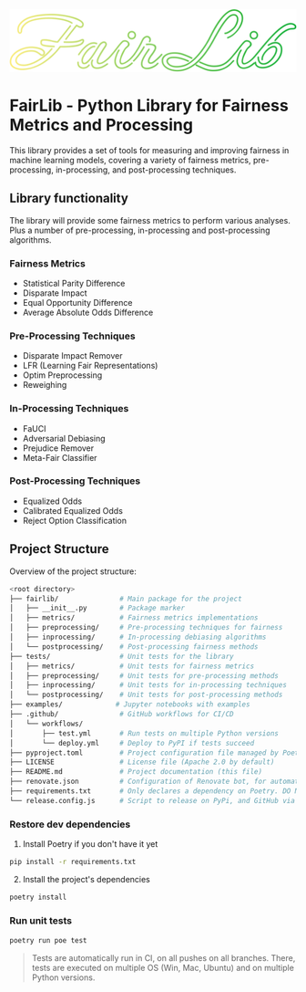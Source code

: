 ![FairLib Logo](assets/logo.svg)

# FairLib - Python Library for Fairness Metrics and Processing

This library provides a set of tools for measuring and improving fairness in machine learning models, covering a variety of fairness metrics, pre-processing, in-processing, and post-processing techniques.

## Library functionality
The library will provide some fairness metrics to perform various analyses. Plus a number of pre-processing, in-processing and post-processing algorithms.

### Fairness Metrics
- Statistical Parity Difference
- Disparate Impact
- Equal Opportunity Difference
- Average Absolute Odds Difference

### Pre-Processing Techniques
- Disparate Impact Remover
- LFR (Learning Fair Representations)
- Optim Preprocessing
- Reweighing

### In-Processing Techniques
- FaUCI
- Adversarial Debiasing
- Prejudice Remover
- Meta-Fair Classifier

### Post-Processing Techniques
- Equalized Odds
- Calibrated Equalized Odds
- Reject Option Classification

## Project Structure

Overview of the project structure:

```bash
<root directory>
├── fairlib/               # Main package for the project
│   ├── __init__.py        # Package marker
│   ├── metrics/           # Fairness metrics implementations
│   ├── preprocessing/     # Pre-processing techniques for fairness
│   ├── inprocessing/      # In-processing debiasing algorithms
│   └── postprocessing/    # Post-processing fairness methods
├── tests/                 # Unit tests for the library
│   ├── metrics/           # Unit tests for fairness metrics
│   ├── preprocessing/     # Unit tests for pre-processing methods
│   ├── inprocessing/      # Unit tests for in-processing techniques
│   └── postprocessing/    # Unit tests for post-processing methods
├── examples/             # Jupyter notebooks with examples
├── .github/               # GitHub workflows for CI/CD
│   └── workflows/
│       ├── test.yml       # Run tests on multiple Python versions
│       └── deploy.yml     # Deploy to PyPI if tests succeed
├── pyproject.toml         # Project configuration file managed by Poetry
├── LICENSE                # License file (Apache 2.0 by default)
├── README.md              # Project documentation (this file)
├── renovate.json          # Configuration of Renovate bot, for automatic dependency updates
├── requirements.txt       # Only declares a dependency on Poetry. DO NOT EDIT THIS FILE
└── release.config.js      # Script to release on PyPi, and GitHub via semantic-release
```

### Restore dev dependencies

1. Install Poetry if you don't have it yet
```bash
pip install -r requirements.txt
```

2. Install the project's dependencies
```bash
poetry install
```

### Run unit tests
```bash
poetry run poe test
```

> Tests are automatically run in CI, on all pushes on all branches.
> There, tests are executed on multiple OS (Win, Mac, Ubuntu) and on multiple Python versions.


